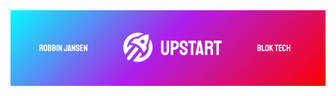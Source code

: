 <img src="https://github.com/robbinux/matching-app-blok-tech/blob/main/images/banner-upstart-readme-01.jpg" alt="Girl in a jacket">

